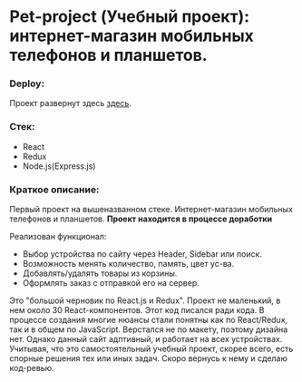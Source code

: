 # Pet-project (Учебный проект): интернет-магазин мобильных телефонов и планшетов.

### Deploy:

Проект развернут здесь [здесь](https://roman178.github.io/the-online-mobile-phone-store).

### Стек:

- React
- Redux
- Node.js(Express.js)

### Краткое описание:

Первый проект на вышеназванном стеке. Интернет-магазин мобильных телефонов и планшетов.
**Проект находится в процессе доработки**

Реализован функционал:

- Выбор устройства по сайту через Header, Sidebar или поиск.
- Возможность менять количество, память, цвет ус-ва.
- Добавлять/удалять товары из корзины.
- Оформлять заказ с отправкой его на сервер.

Это "большой черновик по React.js и Redux". Проект не маленький, в нем около 30 React-компонентов. Этот код писался ради кода. В процессе создания многие нюансы стали понятны как по React/Redux, так и в общем по JavaScript. Верстался не по макету, поэтому дизайна нет. Однако данный сайт адптивный, и работает на всех устройствах. Учитывая, что это самостоятельный учебный проект, скорее всего, есть спорные решения тех или иных задач. Скоро вернусь к нему и сделаю код-ревью.

